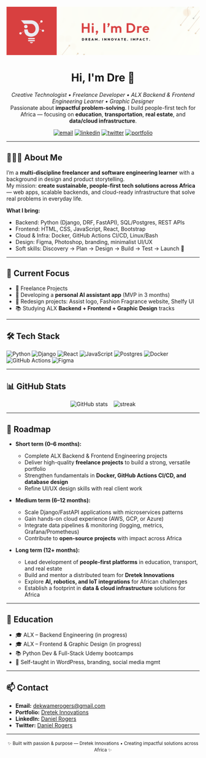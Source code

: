 <!--
  Dre's GitHub Profile README
  Customized based on ALX learning + freelancing + passion for impactful African tech
-->

<!-- Header / Hero -->
<p align="center">
  <img src="https://github.com/dekwamerogers/dekwamerogers/blob/3888ed0f9b38620b333a5b163618cd8cc88e1b29/assets/profile_banner.png" alt="banner" width="100%" style="max-height:220px; object-fit:cover;" />
</p>

<h1 align="center">Hi, I'm <strong>Dre</strong> 👋</h1>

<p align="center">
  <em>Creative Technologist • Freelance Developer • ALX Backend & Frontend Engineering Learner • Graphic Designer</em><br/>
  Passionate about <strong>impactful problem-solving</strong>. I build people-first tech for Africa — focusing on <strong>education</strong>, <strong>transportation</strong>, <strong>real estate</strong>, and <strong>data/cloud infrastructure</strong>.
</p>

<p align="center">
  <a href="mailto:dekwamerogers@gmail.com" title="Email"><img src="https://img.shields.io/badge/Email-dekwamerogers%40gmail.com-blue?style=for-the-badge&logo=gmail" alt="email"/></a>
  <a href="https://www.linkedin.com/in/dekwamerogers" title="LinkedIn"><img src="https://img.shields.io/badge/LinkedIn-Connect-blue?style=for-the-badge&logo=linkedin" alt="linkedin"/></a>
  <a href="https://twitter.com/dekwamerogers" title="Twitter/X"><img src="https://img.shields.io/badge/Twitter-@dekwamerogers-1DA1F2?style=for-the-badge&logo=twitter" alt="twitter"/></a>
  <a href="https:/dekwamerogers.github.io/dekwamerogers" title="Portfolio"><img src="https://img.shields.io/badge/Portfolio-View-orange?style=for-the-badge" alt="portfolio"/></a>
</p>

---

## 👨🏾‍💻 About Me
I’m a **multi-discipline freelancer and software engineering learner** with a background in design and product storytelling.  
My mission: **create sustainable, people-first tech solutions across Africa** — web apps, scalable backends, and cloud-ready infrastructure that solve real problems in everyday life.

**What I bring:**
- Backend: Python (Django, DRF, FastAPI), SQL/Postgres, REST APIs
- Frontend: HTML, CSS, JavaScript, React, Bootstrap
- Cloud & Infra: Docker, GitHub Actions CI/CD, Linux/Bash
- Design: Figma, Photoshop, branding, minimalist UI/UX
- Soft skills: Discovery → Plan → Design → Build → Test → Launch 🚀

---


## 📌 Current Focus
- 🔭 Freelance Projects
- 🧪 Developing a **personal AI assistant app** (MVP in 3 months)
- 🎨 Redesign projects: Assist logo, Fashion Fragrance website, Shelfy UI
- 📚 Studying ALX **Backend + Frontend + Graphic Design** tracks
---

## 🛠 Tech Stack
<p>
  <img alt="Python" src="https://img.shields.io/badge/Python-3776AB?style=flat-square&logo=python&logoColor=white"/> 
  <img alt="Django" src="https://img.shields.io/badge/Django-092E20?style=flat-square&logo=django&logoColor=green"/>
  <img alt="React" src="https://img.shields.io/badge/React-61DAFB?style=flat-square&logo=react&logoColor=black"/>
  <img alt="JavaScript" src="https://img.shields.io/badge/JavaScript-F7DF1E?style=flat-square&logo=javascript&logoColor=black"/>
  <img alt="Postgres" src="https://img.shields.io/badge/Postgres-316192?style=flat-square&logo=postgresql&logoColor=white"/>
  <img alt="Docker" src="https://img.shields.io/badge/Docker-2496ED?style=flat-square&logo=docker&logoColor=white"/>
  <img alt="GitHub Actions" src="https://img.shields.io/badge/GitHub_Actions-2088FF?style=flat-square&logo=githubactions&logoColor=white"/>
  <img alt="Figma" src="https://img.shields.io/badge/Figma-F24E1E?style=flat-square&logo=figma&logoColor=white"/>
</p>

---

## 📊 GitHub Stats
<p align="center">
  <img src="https://github-readme-stats.vercel.app/api?username=dekwamerogers&show_icons=true&count_private=true&theme=default" alt="GitHub stats" />
  &nbsp;&nbsp;
  <img src="https://github-readme-streak-stats.herokuapp.com/?user=dekwamerogers&theme=default" alt="streak" />
</p>

---

## 🧭 Roadmap

- **Short term (0–6 months):**
  - Complete ALX Backend & Frontend Engineering projects  
  - Deliver high-quality **freelance projects** to build a strong, versatile portfolio  
  - Strengthen fundamentals in **Docker, GitHub Actions CI/CD, and database design**  
  - Refine UI/UX design skills with real client work  

- **Medium term (6–12 months):**
  - Scale Django/FastAPI applications with microservices patterns  
  - Gain hands-on cloud experience (AWS, GCP, or Azure)  
  - Integrate data pipelines & monitoring (logging, metrics, Grafana/Prometheus)  
  - Contribute to **open-source projects** with impact across Africa  

- **Long term (12+ months):**
  - Lead development of **people-first platforms** in education, transport, and real estate  
  - Build and mentor a distributed team for **Dretek Innovations**  
  - Explore **AI, robotics, and IoT integrations** for African challenges  
  - Establish a footprint in **data & cloud infrastructure** solutions for Africa  
---

## 🧾 Education
- 🎓 ALX – Backend Engineering (in progress)  
- 🎓 ALX – Frontend & Graphic Design (in progress)  
- 📚 Python Dev & Full-Stack Udemy bootcamps  
- 🎯 Self-taught in WordPress, branding, social media mgmt
---

## 📫 Contact
- **Email:** dekwamerogers@gmail.com  
- **Portfolio:** [Dretek Innovations](https://dekwamerogers.github.io/dekwamerogers)  
- **LinkedIn:** [Daniel Rogers](https://www.linkedin.com/in/dekwamerogers)  
- **Twitter:** [Daniel Rogers](https://twitter.com/dekwamerogers)  
---

<p align="center">
  <small>✨ Built with passion & purpose — Dretek Innovations • Creating impactful solutions across Africa ✨</small>
</p>
